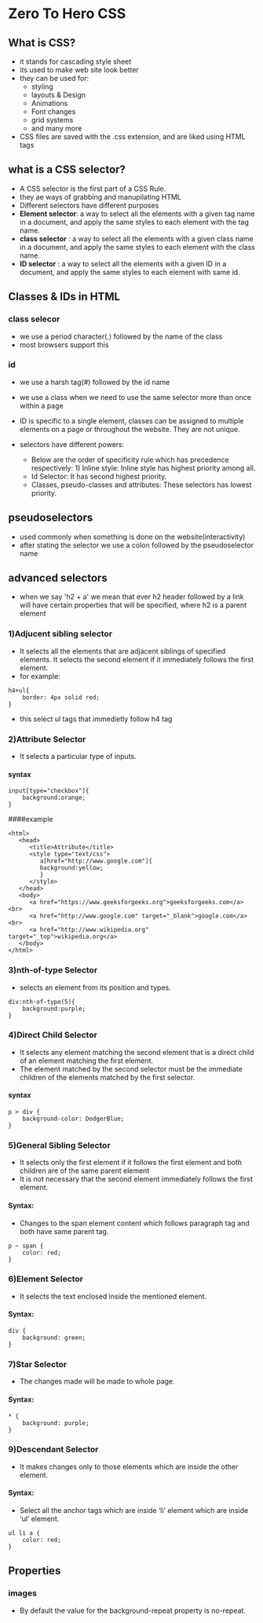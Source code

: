 # Zero To Hero CSS
## What is CSS?
* it stands for cascading style sheet
* its used to make web site look better
* they can be used for: 
	* styling
	* layouts & Design
	* Animations
	* Font changes
	* grid systems
	* and many more
* CSS files are saved with the .css extension, and are liked using HTML tags

## what is a CSS selector?
* A CSS selector is the first part of a CSS Rule.
* they ae ways of grabbing and manupilating HTML
* Different selectors have different purposes
* **Element selector**: a way to select all the elements with a given tag name in a document, and apply the same styles to each element with the tag name.
* **class selector** : a way to select all the elements with a given class name in a document, and apply the same styles to each element with the class name.
* **ID selector** : a way to select all the elements with a given ID in a document, and apply the same styles to each element with same id.

## Classes & IDs in HTML
### class selecor
* we use a period character(.) followed by the name of the class
* most browsers support this
### id
* we use a harsh tag(#) followed by the id name


* we use a class when we need to use the same selector more than once within a page
* ID is specific to a single element, classes can be assigned to multiple elements on a page or throughout the website. They are not unique.

* selectors have different powers:
	* Below are the order of specificity rule which has precedence respectively: 1) Inline style: Inline style has highest priority among all.
	* Id Selector: It has second highest priority.
	* Classes, pseudo-classes and attributes: These selectors has lowest priority.
## pseudoselectors
* used commonly when something is done on the website(interactivity)
* after stating the selector we use a colon followed by the pseudoselector name
## advanced selectors
* when we say 'h2 + a' we mean that ever h2 header followed by a link will have certain properties that will be specified, where h2 is a parent element
### 1)Adjucent sibling selector
* It selects all the elements that are adjacent siblings of specified elements. It selects the second element if it immediately follows the first element. 
* for example:

```
h4+ul{
    border: 4px solid red;
}

```

* this select ul tags that immedietly follow h4 tag
### 2)Attribute Selector
*  It selects a particular type of inputs.
#### syntax

```
input[type="checkbox"]{
    background:orange;
}
```

####example

```
<html>
   <head>
      <title>Attribute</title>
      <style type="text/css">
         a[href="http://www.google.com"]{
         background:yellow;
         }
      </style>
   </head>
   <body>
      <a href="https://www.geeksforgeeks.org">geeksforgeeks.com</a><br>
      <a href="http://www.google.com" target="_blank">google.com</a><br>
      <a href="http://www.wikipedia.org" target="_top">wikipedia.org</a>
   </body>
</html>
```

### 3)nth-of-type Selector
* selects an element from its position and types. 

```
div:nth-of-type(5){
    background:purple;
}
```

### 4)Direct Child Selector
* It selects any element matching the second element that is a direct child of an element matching the first element.
*  The element matched by the second selector must be the immediate children of the elements matched by the first selector. 
#### syntax

```
p > div {
	background-color: DodgerBlue;
}
```
### 5)General Sibling Selector
*  It selects only the first element if it follows the first element and both children are of the same parent element
* It is not necessary that the second element immediately follows the first element.
#### Syntax:
* Changes to the span element content which follows paragraph tag and both have same parent tag. 

```
p ~ span {
	color: red;
}
```
### 6)Element Selector
* It selects the text enclosed inside the mentioned element. 

#### Syntax:

```
div {
	background: green;
}
```
### 7)Star Selector
* The changes made will be made to whole page. 

#### Syntax:

```
* {
	background: purple;
}
```
### 9)Descendant Selector
* It makes changes only to those elements which are inside the other element. 
#### Syntax: 
* Select all the anchor tags which are inside ‘li’ element which are inside ‘ul’ element.

```
ul li a {
	color: red;
}
```
## Properties
### images
* By default the value for the background-repeat property is no-repeat.



















































































